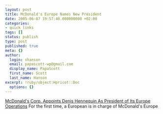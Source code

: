 ```yaml
---
layout: post
title: McDonald's Europe Names New President
date: 2005-06-07 19:57:40.000000000 +02:00
categories:
- quick links
tags: []
status: publish
type: post
published: true
meta: {}
author:
  login: shanson
  email: papascott-wp@gmail.com
  display_name: PapaScott
  first_name: Scott
  last_name: Hanson
excerpt: !ruby/object:Hpricot::Doc
  options: {}
---
```

<p><a href="http://biz.yahoo.com/ap/050607/mcdonald_s_europe_president.html?.v=1" title="McDonald's Europe Names New President">McDonald's Corp. Appoints Denis Hennequin As President of Its Europe Operations</a> For the first time, a European is in charge of McDonald's Europe</p>
